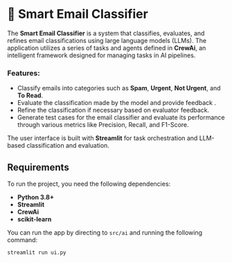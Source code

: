 
# 📧 Smart Email Classifier


The **Smart Email Classifier** is a system that classifies, evaluates, and refines email classifications using large language models (LLMs). The application utilizes a series of tasks and agents defined in **CrewAi**, an intelligent framework designed for managing tasks in AI pipelines.

### Features:
- Classify emails into categories such as **Spam**, **Urgent**, **Not Urgent**, and **To Read**.
- Evaluate the classification made by the model and provide feedback .
- Refine the classification if necessary based on evaluator feedback.
- Generate test cases for the email classifier and evaluate its performance through various metrics like Precision, Recall, and F1-Score.
  
The user interface is built with **Streamlit** for task orchestration and LLM-based classification and evaluation.

## Requirements

To run the project, you need the following dependencies:

- **Python 3.8+**
- **Streamlit**
- **CrewAi**
- **scikit-learn** 

You can run the app by directing to `src/ai` and running the following command:

```bash
streamlit run ui.py
